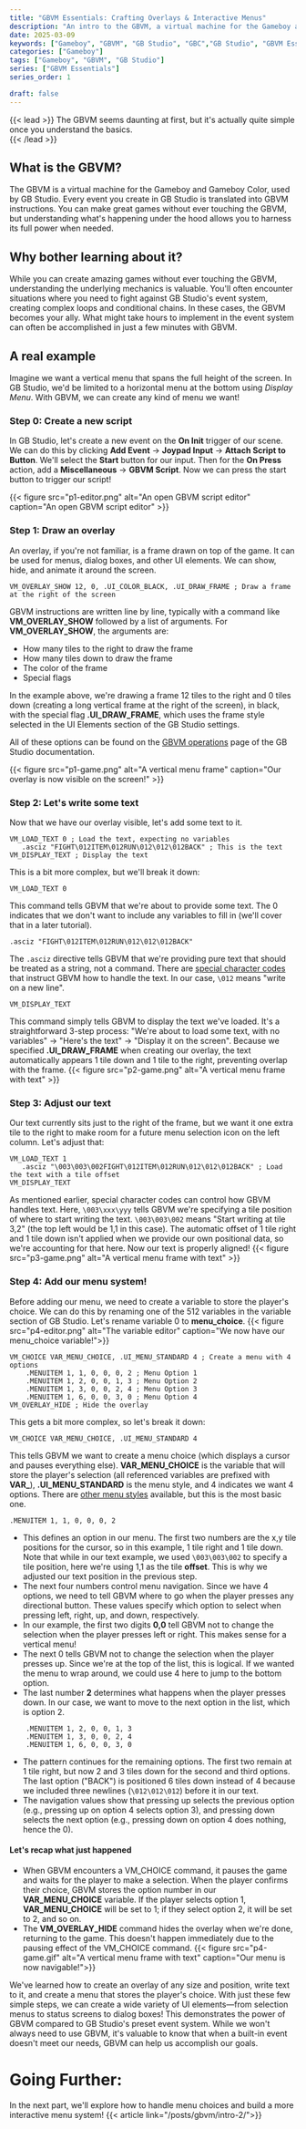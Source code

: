 ```yaml
---
title: "GBVM Essentials: Crafting Overlays & Interactive Menus"
description: "An intro to the GBVM, a virtual machine for the Gameboy and Gameboy Color, used by GB Studio. Learn how to create overlays and interactive menus with GBVM."
date: 2025-03-09
keywords: ["Gameboy", "GBVM", "GB Studio", "GBC","GB Studio", "GBVM Essentials", "Interactive Menus", "Overlays"]
categories: ["Gameboy"]
tags: ["Gameboy", "GBVM", "GB Studio"]
series: ["GBVM Essentials"]
series_order: 1

draft: false
---
```


{{< lead >}}
The GBVM seems daunting at first, but it's actually quite simple once you understand the basics.    
{{< /lead >}}

## What is the GBVM?

The GBVM is a virtual machine for the Gameboy and Gameboy Color, used by GB Studio. Every event you create in GB Studio is translated into GBVM instructions. You can make great games without ever touching the GBVM, but understanding what's happening under the hood allows you to harness its full power when needed.

## Why bother learning about it?

While you can create amazing games without ever touching the GBVM, understanding the underlying mechanics is valuable. You'll often encounter situations where you need to fight against GB Studio's event system, creating complex loops and conditional chains. In these cases, the GBVM becomes your ally. What might take hours to implement in the event system can often be accomplished in just a few minutes with GBVM.

## A real example

Imagine we want a vertical menu that spans the full height of the screen. In GB Studio, we'd be limited to a horizontal menu at the bottom using <em>Display Menu</em>. With GBVM, we can create any kind of menu we want!

### Step 0: Create a new script
In GB Studio, let's create a new event on the <b>On Init</b> trigger of our scene. We can do this by clicking <b>Add Event</b> -> <b>Joypad Input</b> -> <b>Attach Script to Button</b>. We'll select the <b>Start</b> button for our input. Then for the <b>On Press</b> action, add a <b>Miscellaneous</b> -> <b>GBVM Script</b>. Now we can press the start button to trigger our script!

{{< figure src="p1-editor.png" alt="An open GBVM script editor" caption="An open GBVM script editor" >}}

### Step 1: Draw an overlay
An overlay, if you're not familiar, is a frame drawn on top of the game. It can be used for menus, dialog boxes, and other UI elements. We can show, hide, and animate it around the screen.
```z80
VM_OVERLAY_SHOW 12, 0, .UI_COLOR_BLACK, .UI_DRAW_FRAME ; Draw a frame at the right of the screen
```
GBVM instructions are written line by line, typically with a command like <b>VM_OVERLAY_SHOW</b> followed by a list of arguments.
For <b>VM_OVERLAY_SHOW</b>, the arguments are:

- How many tiles to the right to draw the frame
- How many tiles down to draw the frame
- The color of the frame
- Special flags

In the example above, we're drawing a frame 12 tiles to the right and 0 tiles down (creating a long vertical frame at the right of the screen), in black, with the special flag <b>.UI_DRAW_FRAME</b>, which uses the frame style selected in the UI Elements section of the GB Studio settings.

All of these options can be found on the [GBVM operations](https://www.gbstudio.dev/docs/scripting/gbvm/gbvm-operations/#vm_overlay_show) page of the GB Studio documentation.

{{< figure src="p1-game.png" alt="A vertical menu frame" caption="Our overlay is now visible on the screen!" >}}

### Step 2: Let's write some text
Now that we have our overlay visible, let's add some text to it.
```z80
VM_LOAD_TEXT 0 ; Load the text, expecting no variables
   .asciz "FIGHT\012ITEM\012RUN\012\012\012BACK" ; This is the text
VM_DISPLAY_TEXT ; Display the text
```
This is a bit more complex, but we'll break it down:
```z80
VM_LOAD_TEXT 0
```
This command tells GBVM that we're about to provide some text. The 0 indicates that we don't want to include any variables to fill in (we'll cover that in a later tutorial).
```z80
.asciz "FIGHT\012ITEM\012RUN\012\012\012BACK"
```
The `.asciz` directive tells GBVM that we're providing pure text that should be treated as a string, not a command.
There are [special character codes](https://www.gbstudio.dev/docs/scripting/gbvm/gbvm-operations/#escape-sequences) that instruct GBVM how to handle the text. In our case, `\012` means "write on a new line".
```z80
VM_DISPLAY_TEXT​
```
This command simply tells GBVM to display the text we've loaded. It's a straightforward 3-step process: "We're about to load some text, with no variables" -> "Here's the text" -> "Display it on the screen". Because we specified <b>.UI_DRAW_FRAME</b> when creating our overlay, the text automatically appears 1 tile down and 1 tile to the right, preventing overlap with the frame.
{{< figure src="p2-game.png" alt="A vertical menu frame with text" >}}

### Step 3: Adjust our text
Our text currently sits just to the right of the frame, but we want it one extra tile to the right to make room for a future menu selection icon on the left column. Let's adjust that:
```z80
VM_LOAD_TEXT 1
   .asciz "\003\003\002FIGHT\012ITEM\012RUN\012\012\012BACK" ; Load the text with a tile offset
VM_DISPLAY_TEXT
```
As mentioned earlier, special character codes can control how GBVM handles text. Here, `\003\xxx\yyy` tells GBVM we're specifying a tile position of where to start writing the text. `\003\003\002` means "Start writing at tile 3,2" (the top left would be 1,1 in this case). The automatic offset of 1 tile right and 1 tile down isn't applied when we provide our own positional data, so we're accounting for that here.
Now our text is properly aligned!
{{< figure src="p3-game.png" alt="A vertical menu frame with text" >}}

### Step 4: Add our menu system!
Before adding our menu, we need to create a variable to store the player's choice. We can do this by renaming one of the 512 variables in the variable section of GB Studio. Let's rename variable 0 to <b>menu_choice</b>.
{{< figure src="p4-editor.png" alt="The variable editor" caption="We now have our menu_choice variable!">}}
```z80
VM_CHOICE VAR_MENU_CHOICE, .UI_MENU_STANDARD 4 ; Create a menu with 4 options
    .MENUITEM 1, 1, 0, 0, 0, 2 ; Menu Option 1
    .MENUITEM 1, 2, 0, 0, 1, 3 ; Menu Option 2
    .MENUITEM 1, 3, 0, 0, 2, 4 ; Menu Option 3
    .MENUITEM 1, 6, 0, 0, 3, 0 ; Menu Option 4
VM_OVERLAY_HIDE ; Hide the overlay
```
This gets a bit more complex, so let's break it down:
```z80
VM_CHOICE VAR_MENU_CHOICE, .UI_MENU_STANDARD 4
```
This tells GBVM we want to create a menu choice (which displays a cursor and pauses everything else). <b>VAR_MENU_CHOICE</b> is the variable that will store the player's selection (all referenced variables are prefixed with <b>VAR_</b>), <b>.UI_MENU_STANDARD</b> is the menu style, and 4 indicates we want 4 options. There are [other menu styles](https://www.gbstudio.dev/docs/scripting/gbvm/gbvm-operations/#vm_choice) available, but this is the most basic one.
```z80
.MENUITEM 1, 1, 0, 0, 0, 2
```
- This defines an option in our menu. The first two numbers are the x,y tile positions for the cursor, so in this example, 1 tile right and 1 tile down. Note that while in our text example, we used `\003\003\002` to specify a tile position, here we're using 1,1 as the tile <b>offset</b>. This is why we adjusted our text position in the previous step.
- The next four numbers control menu navigation. Since we have 4 options, we need to tell GBVM where to go when the player presses any directional button. These values specify which option to select when pressing left, right, up, and down, respectively.
- In our example, the first two digits <b>0,0</b> tell GBVM not to change the selection when the player presses left or right. This makes sense for a vertical menu!
- The next 0 tells GBVM not to change the selection when the player presses up. Since we're at the top of the list, this is logical. If we wanted the menu to wrap around, we could use 4 here to jump to the bottom option.
- The last number <b>2</b> determines what happens when the player presses down. In our case, we want to move to the next option in the list, which is option 2.
```z80
    .MENUITEM 1, 2, 0, 0, 1, 3
    .MENUITEM 1, 3, 0, 0, 2, 4
    .MENUITEM 1, 6, 0, 0, 3, 0
```
- The pattern continues for the remaining options. The first two remain at 1 tile right, but now 2 and 3 tiles down for the second and third options. The last option ("BACK") is positioned 6 tiles down instead of 4 because we included three newlines (`\012\012\012`) before it in our text.
- The navigation values show that pressing up selects the previous option (e.g., pressing up on option 4 selects option 3), and pressing down selects the next option (e.g., pressing down on option 4 does nothing, hence the 0).

#### Let's recap what just happened

- When GBVM encounters a VM_CHOICE command, it pauses the game and waits for the player to make a selection. When the player confirms their choice, GBVM stores the option number in our <b>VAR_MENU_CHOICE</b> variable. If the player selects option 1, <b>VAR_MENU_CHOICE</b> will be set to 1; if they select option 2, it will be set to 2, and so on.
- The <b>VM_OVERLAY_HIDE</b> command hides the overlay when we're done, returning to the game. This doesn't happen immediately due to the pausing effect of the VM_CHOICE command.
{{< figure src="p4-game.gif" alt="A vertical menu frame with text" caption="Our menu is now navigable!">}}

We've learned how to create an overlay of any size and position, write text to it, and create a menu that stores the player's choice.
With just these few simple steps, we can create a wide variety of UI elements—from selection menus to status screens to dialog boxes! This demonstrates the power of GBVM compared to GB Studio's preset event system. While we won't always need to use GBVM, it's valuable to know that when a built-in event doesn't meet our needs, GBVM can help us accomplish our goals.

# Going Further:
In the next part, we'll explore how to handle menu choices and build a more interactive menu system!
{{< article link="/posts/gbvm/intro-2/">}}